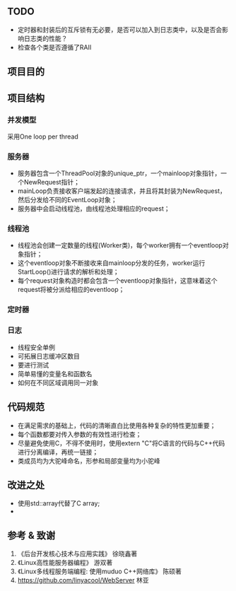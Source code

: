 ## TODO
+ 定时器和封装后的互斥锁有无必要，是否可以加入到日志类中，以及是否会影响日志类的性能？
+ 检查各个类是否遵循了RAII

## 项目目的

## 项目结构
### 并发模型
采用One loop per thread


### 服务器
+ 服务器包含一个ThreadPool对象的unique_ptr，一个mainloop对象指针，一个NewRequest指针；
+ mainLoop负责接收客户端发起的连接请求，并且将其封装为NewRequest，然后分发给不同的EventLoop对象；
+ 服务器中会启动线程池，由线程池处理相应的request；

### 线程池
+ 线程池会创建一定数量的线程(Worker类)，每个worker拥有一个eventloop对象指针；
+ 这个eventloop对象不断接收来自mainloop分发的任务，worker运行StartLoop()进行请求的解析和处理；
+ 每个request对象构造时都会包含一个eventloop对象指针，这意味着这个request将被分派给相应的eventloop；

### 定时器

### 日志
- 线程安全单例
- 可拓展日志缓冲区数目
- 要进行测试
- 简单易懂的变量名和函数名
- 如何在不同区域调用同一对象

## 代码规范
+ 在满足需求的基础上，代码的清晰直白比使用各种复杂的特性更加重要；
+ 每个函数都要对传入参数的有效性进行检查；
+ 尽量避免使用C，不得不使用时，使用extern "C"将C语言的代码与C++代码进行分离编译，再统一链接；
+ 类成员均为大驼峰命名，形参和局部变量均为小驼峰
  

## 改进之处
+ 使用std::array代替了C array;
+ 

## 参考 & 致谢
1. 《后台开发核心技术与应用实践》                   徐晓鑫著
2. 《Linux高性能服务器编程》                       游双著
3. 《Linux多线程服务端编程: 使用muduo C++网络库》   陈硕著
4.  https://github.com/linyacool/WebServer       林亚        
